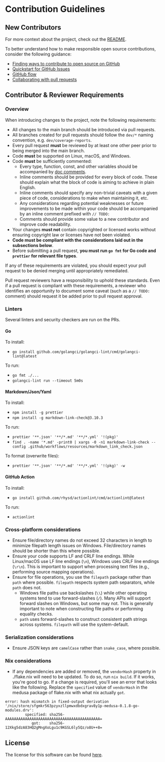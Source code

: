 # Contribution Guidelines

## New Contributors

For more context about the project, check out the [README](./README.md).

To better understand how to make responsible open source contributions, consider the following guidance:

- [Finding ways to contribute to open source on GitHub](https://docs.github.com/en/get-started/exploring-projects-on-github/finding-ways-to-contribute-to-open-source-on-github)
- [Quickstart for GitHub Issues](https://docs.github.com/en/issues/tracking-your-work-with-issues/quickstart)
- [GitHub flow](https://docs.github.com/en/get-started/quickstart/github-flow)
- [Collaborating with pull requests](https://docs.github.com/en/pull-requests/collaborating-with-pull-requests)

## Contributor & Reviewer Requirements

### Overview

When introducing changes to the project, note the following requirements:

- All changes to the main branch should be introduced via pull requests.
- All branches created for pull requests should follow the `dev/*` naming convention, e.g. `dev/coverage-reports`.
- Every pull request **must** be reviewed by at least one other peer prior to being merged into the main branch.
- Code **must** be supported on Linux, macOS, and Windows.
- Code **must** be sufficiently commented:
  - Every type, function, const, and other variables should be accompanied by [doc comments](https://tip.golang.org/doc/comment).
  - Inline comments should be provided for every block of code. These should explain what the block of code is aiming to achieve in plain English.
  - Inline comments should specify any non-trivial caveats with a given piece of code, considerations to make when maintaining it, etc.
  - Any considerations regarding potential weaknesses or future improvements to be made within your code should be accompanied by an inline comment prefixed with `// TODO:`
  - Comments should provide some value to a new contributor and improve code readability.
- Your changes **must not** contain copyrighted or licensed works without ensuring copyright law or licenses have not been violated.
- **Code must be compliant with the considerations laid out in the subsections below**.
- Before submitting a pull request, **you must run `go fmt` for Go code and `prettier` for relevant file types**.

If any of these requirements are violated, you should expect your pull request to be denied merging until appropriately remediated.

Pull request reviewers have a responsibility to uphold these standards. Even if a pull request is compliant with these requirements, a reviewer who identifies an opportunity to document some caveat (such as a `// TODO:` comment) should request it be added prior to pull request approval.

### Linters

Several linters and security checkers are run on the PRs.

#### Go

To install:

- `go install github.com/golangci/golangci-lint/cmd/golangci-lint@latest`

To run:

- `go fmt ./...`
- `golangci-lint run --timeout 5m0s`

#### Markdown/Json/Yaml

To install:

- `npm install -g prettier`
- `npm install -g markdown-link-check@3.10.3`

To run:

- `prettier '**.json' '**/*.md' '**/*.yml' '!(pkg)'`
- `find . -name '*.md' -print0 | xargs -0 -n1 markdown-link-check --config .github/workflows/resources/markdown_link_check.json`

To format (overwrite files):

- `prettier '**.json' '**/*.md' '**/*.yml' '!(pkg)' -w`

#### GitHub Action

To install:

- `go install github.com/rhysd/actionlint/cmd/actionlint@latest`

To run:

- `actionlint`

### Cross-platform considerations

- Ensure file/directory names do not exceed 32 characters in length to minimize filepath length issues on Windows. File/directory names should be shorter than this where possible.
- Ensure your code supports LF and CRLF line endings. While Linux/macOS use LF line endings (`\n`), Windows uses CRLF line endings (`\r\n`). This is important to support when processing text files (e.g., performing source mapping operations).
- Ensure for file operations, you use the `filepath` package rather than `path` where possible. `filepath` respects system path separators, while `path` does not.
  - Windows file paths use backslashes (`\\`) while other operating systems tend to use forward-slashes (`/`). Many APIs will support forward slashes on Windows, but some may not. This is generally important to note when constructing file paths or performing equality checks.
  - `path` uses forward-slashes to construct consistent path strings across systems. `filepath` will use the system-default.

### Serialization considerations

- Ensure JSON keys are `camelCase` rather than `snake_case`, where possible.

### Nix considerations

- If any dependencies are added or removed, the `vendorHash` property in ./flake.nix will need to be updated. To do so, run `nix build`. If it works, you're good to go. If a change is required, you'll see an error that looks like the following. Replace the `specified` value of `vendorHash` in the medusa package of flake.nix with what nix actually `got`.

```
error: hash mismatch in fixed-output derivation '/nix/store/sfgmkr563pzyxzllpmwxdbdxgrav8y1p-medusa-0.1.8-go-modules.drv':
         specified: sha256-AAAAAAAAAAAAAAAAAAAAAAAAAAAAAAAAAAAAAAAAAAA=
            got:    sha256-12Xkg5dzA83HQ2gMngXoLgu1c9KGSL6ly5Qz/o8U++8=
```

## License

The license for this software can be found [here](./LICENSE).
